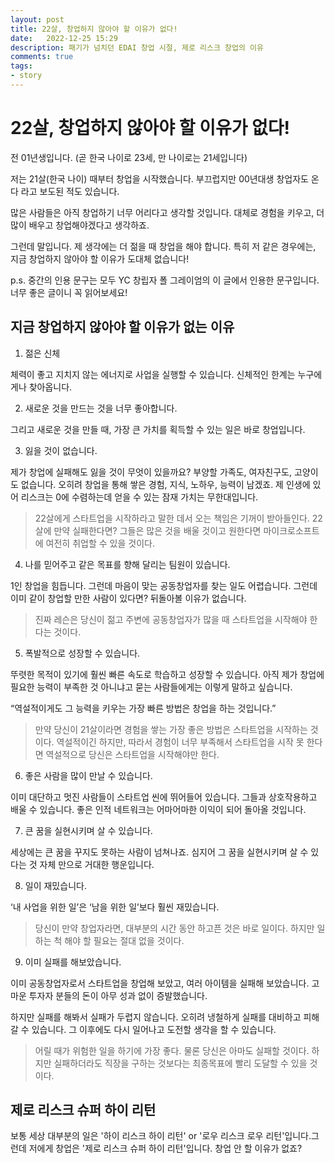 ```yaml
---
layout: post
title: 22살, 창업하지 않아야 할 이유가 없다!
date:   2022-12-25 15:29
description: 패기가 넘치던 EDAI 창업 시절, 제로 리스크 창업의 이유
comments: true
tags:
- story
---
```

# 22살, 창업하지 않아야 할 이유가 없다!
전 01년생입니다. (곧 한국 나이로 23세, 만 나이로는 21세입니다)

저는 21살(한국 나이) 때부터 창업을 시작했습니다. 부끄럽지만 00년대생 창업자도 온다 라고 보도된 적도 있습니다.

많은 사람들은 아직 창업하기 너무 어리다고 생각할 것입니다. 대체로 경험을 키우고, 더 많이 배우고 창업해야겠다고 생각하죠.

그런데 말입니다. 제 생각에는 더 젊을 때 창업을 해야 합니다. 특히 저 같은 경우에는, 지금 창업하지 않아야 할 이유가 도대체 없습니다!

p.s. 중간의 인용 문구는 모두 YC 창립자 폴 그레이엄의 이 글에서 인용한 문구입니다. 너무 좋은 글이니 꼭 읽어보세요!

## 지금 창업하지 않아야 할 이유가 없는 이유
1. 젊은 신체

체력이 좋고 지치지 않는 에너지로 사업을 실행할 수 있습니다. 신체적인 한계는 누구에게나 찾아옵니다.

2. 새로운 것을 만드는 것을 너무 좋아합니다.

그리고 새로운 것을 만들 때, 가장 큰 가치를 획득할 수 있는 일은 바로 창업입니다.

3. 잃을 것이 없습니다.

제가 창업에 실패해도 잃을 것이 무엇이 있을까요? 부양할 가족도, 여자친구도, 고양이도 없습니다. 오히려 창업을 통해 쌓은 경험, 지식, 노하우, 능력이 남겠죠. 제 인생에 있어 리스크는 0에 수렴하는데 얻을 수 있는 잠재 가치는 무한대입니다. 

> 22살에게 스타트업을 시작하라고 말한 데서 오는 책임은 기꺼이 받아들인다. 22살에 만약 실패한다면? 그들은 많은 것을 배울 것이고 원한다면 마이크로소프트에 여전히 취업할 수 있을 것이다.

4. 나를 믿어주고 같은 목표를 향해 달리는 팀원이 있습니다.

1인 창업을 힘듭니다. 그런데 마음이 맞는 공동창업자를 찾는 일도 어렵습니다. 그런데 이미 같이 창업할 만한 사람이 있다면? 뒤돌아볼 이유가 없습니다.

> 진짜 레슨은 당신이 젊고 주변에 공동창업자가 많을 때 스타트업을 시작해야 한다는 것이다.

5. 폭발적으로 성장할 수 있습니다.

뚜렷한 목적이 있기에 훨씬 빠른 속도로 학습하고 성장할 수 있습니다. 아직 제가 창업에 필요한 능력이 부족한 것 아니냐고 묻는 사람들에게는 이렇게 말하고 싶습니다.

“역설적이게도 그 능력을 키우는 가장 빠른 방법은 창업을 하는 것입니다.”

> 만약 당신이 21살이라면 경험을 쌓는 가장 좋은 방법은 스타트업을 시작하는 것이다. 역설적이긴 하지만, 따라서 경험이 너무 부족해서 스타트업을 시작 못 한다면 역설적으로 당신은 스타트업을 시작해야만 한다. 

6. 좋은 사람을 많이 만날 수 있습니다.

이미 대단하고 멋진 사람들이 스타트업 씬에 뛰어들어 있습니다. 그들과 상호작용하고 배울 수 있습니다. 좋은 인적 네트워크는 어마어마한 이익이 되어 돌아올 것입니다.

7. 큰 꿈을 실현시키며 살 수 있습니다.

세상에는 큰 꿈을 꾸지도 못하는 사람이 넘쳐나죠. 심지어 그 꿈을 실현시키며 살 수 있다는 것 자체 만으로 거대한 행운입니다.

8. 일이 재밌습니다.

‘내 사업을 위한 일’은 ‘남을 위한 일’보다 훨씬 재밌습니다. 

> 당신이 만약 창업자라면, 대부분의 시간 동안 하고픈 것은 바로 일이다. 하지만 일하는 척 해야 할 필요는 절대 없을 것이다.

9. 이미 실패를 해보았습니다.

이미 공동창업자로서 스타트업을 창업해 보았고, 여러 아이템을 실패해 보았습니다. 고마운 투자자 분들의 돈이 아무 성과 없이 증발했습니다.

하지만 실패를 해봐서 실패가 두렵지 않습니다. 오히려 냉철하게 실패를 대비하고 피해갈 수 있습니다. 그 이후에도 다시 일어나고 도전할 생각을 할 수 있습니다.

> 어릴 때가 위험한 일을 하기에 가장 좋다. 물론 당신은 아마도 실패할 것이다. 하지만 실패하더라도 직장을 구하는 것보다는 최종목표에 빨리 도달할 수 있을 것이다.

## 제로 리스크 슈퍼 하이 리턴
보통 세상 대부분의 일은 '하이 리스크 하이 리턴' or '로우 리스크 로우 리턴'입니다.그런데 저에게 창업은 '제로 리스크 슈퍼 하이 리턴'입니다. 창업 안 할 이유가 없죠?
